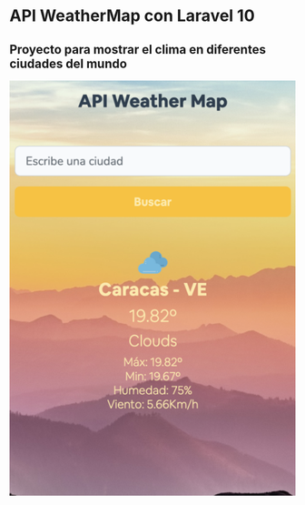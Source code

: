 # API WeatherMap con Laravel 10

## Proyecto para mostrar el clima en diferentes ciudades del mundo

![captura](https://raw.githubusercontent.com/gsanchez1687/weathermap/main/public/captura/Captura.png)